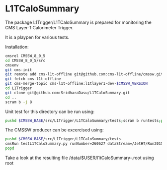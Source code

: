 # L1TCaloSummary

The package L1Trigger/L1TCaloSummary is prepared for monitoring the CMS Layer-1 Calorimeter Trigger.

It is a playpen for various tests.

Installation:

```bash
cmsrel CMSSW_8_0_5
cd CMSSW_8_0_5/src
cmsenv
git cms-init
git remote add cms-l1t-offline git@github.com:cms-l1t-offline/cmssw.git
git fetch cms-l1t-offline
git cms-merge-topic cms-l1t-offline:l1tlayer1-dev-$CMSSW_VERSION
cd L1Trigger
git clone git@github.com:SridharaDasu/L1TCaloSummary.git
cd ..
scram b -j 8
```

Unit test for this directory can be run using:

```bash
pushd $CMSSW_BASE/src/L1Trigger/L1TCaloSummary/tests;scram b runtests;popd
```

The CMSSW producer can be excercised using:

```bash
pushd $CMSSW_BASE/src/L1Trigger/L1TCaloSummary/tests
cmsRun testL1TCaloSummary.py runNumber=260627 dataStream=/JetHT/Run2015D-v1/RAW
popd
```

Take a look at the resulting file /data/$USER/l1tCaloSummary-<runNumber>.root using root

